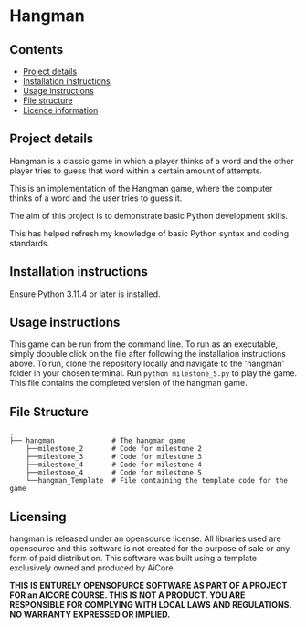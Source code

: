 Hangman
=======================

Contents
------
* [Project details](#project-details)
* [Installation instructions](#installation-instructions)
* [Usage instructions](#usage-instructions)
* [File structure](#file-structure)
* [Licence information](#licence-information)

Project details
------
Hangman is a classic game in which a player thinks of a word and the other player tries to guess that word within a certain amount of attempts.

This is an implementation of the Hangman game, where the computer thinks of a word and the user tries to guess it. 

The aim of this project is to demonstrate basic Python development skills.

This has helped refresh my knowledge of basic Python syntax and coding standards.

Installation instructions
------
Ensure Python 3.11.4 or later is installed.

Usage instructions
------
This game can be run from the command line. To run as an executable, simply doouble click on the file after following the installation instructions above. To run, clone the repository locally and navigate to the 'hangman' folder in your chosen terminal. Run `python milestone_5.py` to play the game. This file contains the completed version of the hangman game.

File Structure
------
    .
    ├── hangman              # The hangman game
        ├──milestone_2       # Code for milestone 2
        ├──milestone_3       # Code for milestone 3
        ├──milestone_4       # Code for milestone 4
        ├──milestone_4       # Code for milestone 5
        └──hangman_Template  # File containing the template code for the game

Licensing
------

hangman is released under an opensource license. All libraries used are opensource and this software is not created for the purpose of sale or any form of paid distribution. This software was built using a template exclusively owned and produced by AiCore.

**THIS IS ENTURELY OPENSOPURCE SOFTWARE AS PART OF A PROJECT FOR an AICORE COURSE. THIS IS NOT A PRODUCT.
YOU ARE RESPONSIBLE FOR COMPLYING WITH LOCAL LAWS AND REGULATIONS.
NO WARRANTY EXPRESSED OR IMPLIED.**
